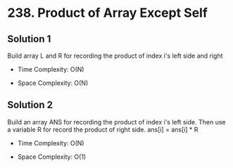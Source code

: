 # 238. Product of Array Except Self

## Solution 1

Build array L and R for recording the product of index i's left side and right

* Time Complexity: O(N)

* Space Complexity: O(N)

## Solution 2

Build an array ANS for recording the product of index i's left side. Then use a variable R for record the product of right side. ans[i] = ans[i] * R

* Time Complexity: O(N)

* Space Complexity: O(1)